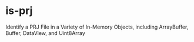 # is-prj
Identify a PRJ File in a Variety of In-Memory Objects, including ArrayBuffer, Buffer, DataView, and Uint8Array
